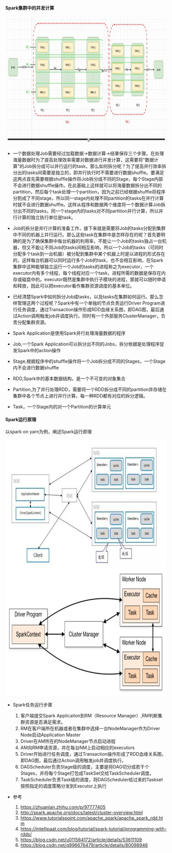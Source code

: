 #### Spark集群中的并发计算

<img src="./img/sparkjobflow.jpg" with=600 height=400 />


* 一个数据处理Job需要经过加载数据->数据计算->结果保存三个步骤。在处理海量数据时为了提高处理效率需要对数据进行并发计算，这需要将"数据计算"的Job拆分成可以并行运行的task，那么如何拆分呢？为了提高并行效率拆分出的tasks间需要是独立的，即并行执行时不需要进行数据shuffle。要满足这两点首先需要根据shuffle操作将Job拆分成不同的Stage，每个Stage内部不会进行数据shuffle操作。在此基础上这样就可以将海量数据拆分出不同的partition，然后每个task处理一个partition，因为之前已经根据shuffle将程序分割成了不同stage，所以同一stage内处理不同partition的tasks在并行计算时就不会进行数据shuffle。这样从程序和数据两个维度将一个数据计算Job拆分出不同的tasks，同一个stage内的tasks对不同partition并行计算，所以并行计算的独立执行单位是task。

* Job的拆分是并行计算的准备工作，接下来就是需要将Job的tasks分配到集群中不同的机器上并行运行。那么这些task在集群中是怎样存在的呢？首先要明确的是为了确保集群中每台机器的利用率，不能让一个Job的tasks独占一台机器，但又不能让不同Job的tasks间相互影响，所以一个Job的tasks（可同时分配多个task到一台机器）被分配到集群中某个机器上时是以进程的形式存在的，这样每台机器可以同时运行多个Job的task，也不会相互影响，在Spark集群中这种能够独立运行一个Job的tasks的进程称之为executor，一个executor内有多个线程，每个线程对应一个task，进程所需的数据是保存在内存或磁盘中的。executor既然是集群中执行子模块的进程，那就可以随时申请和释放，因此可以把executor看作集群资源调度的基本单位。

* 已经清楚Spark中如何拆分Job成tasks，以及tasks在集群如何运行。那么怎样管理这两个过程呢？Spark中有一个单独的节点负责运行Driver Program进行任务调度，通过Transaction操作形成RDD血缘关系图，即DAG图，最后通过Action调用触发job并调度执行。同时有一个外部服务ClusterManager，负责分配集群资源。

* Spark Application是使用Spark并行处理海量数据的程序
* Job,一个Spark Application可以拆分出不同的Jobs，拆分依据是处理程序促发Spark中的action操作
* Stage,根据程序中的shuffle操作将一个Job拆分成不同的Stages，一个Stage内不会进行数据shuffle
* RDD,Spark中的基本数据结构，是一个不可变的对象集合
* Partition,为了并行处理RDD，需要将一个RDD拆分成不同的partition并存储在集群中各个节点上进行并行计算，每一种RDD都有对应的拆分逻辑。
* Task，一个Stage内的对一个Partition的计算单元


#### Spark运行原理

以spark on yarn为例，阐述Spark运行原理

<img src="./img/spark运行原理.jpg" with=400 height=400 />
<img src="./img/cluster-overview.png" with=400 height=400 />

* Spark任务运行步骤
  1. 客户端提交Spark Applicaiton到RM（Resource Manager）,RM判断集群资源是否满足需求。
  2. RM在客户端所在机器或者在集群中选择一台NodeManager作为Driver Node启动Application Master
  3. Driver在AM所在的NodeManager节点启动进程
  4. AM向RM申请资源，并在每台NM上启动相应的executors
  5. Driver开始进行任务调度，通过Transaction操作形成了RDD血缘关系图，即DAG图，最后通过Action调用触发job并调度执行。
  6. DAGScheduler负责Stage级的调度，主要是将DAG切分成若干个Stages，并将每个Stage打包成TaskSet交给TaskScheduler调度。
  7. TaskScheduler负责Task级的调度，将DAGScheduler给过来的Taskset按照指定的调度策略分发到Executor上执行


* 参考
  1. https://zhuanlan.zhihu.com/p/97777405
  2. http://spark.apache.org/docs/latest/cluster-overview.html
  3. https://www.tutorialspoint.com/apache_spark/apache_spark_rdd.htm
  4. https://intellipaat.com/blog/tutorial/spark-tutorial/programming-with-rdds/
  5. https://blog.csdn.net/u011564172/article/details/53611109
  6. https://blog.csdn.net/q996676479/article/details/80098946

